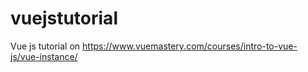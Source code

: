 # vuejstutorial
Vue js tutorial on https://www.vuemastery.com/courses/intro-to-vue-js/vue-instance/
